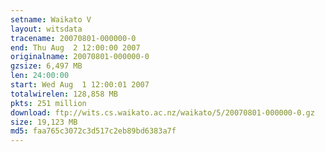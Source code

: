 ```yaml
---
setname: Waikato V
layout: witsdata
tracename: 20070801-000000-0
end: Thu Aug  2 12:00:00 2007
originalname: 20070801-000000-0
gzsize: 6,497 MB
len: 24:00:00
start: Wed Aug  1 12:00:01 2007
totalwirelen: 128,858 MB
pkts: 251 million
download: ftp://wits.cs.waikato.ac.nz/waikato/5/20070801-000000-0.gz
size: 19,123 MB
md5: faa765c3072c3d517c2eb89bd6383a7f
---
```

